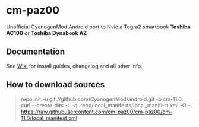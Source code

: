 # cm-paz00 #
Unofficial CyanogenMod Android port to Nvidia Tegra2 smartbook **Toshiba AC100** or **Toshiba Dynabook AZ**

## Documentation ##
See <a href='https://github.com/zombah/cm-paz00/wiki'>Wiki</a> for install guides, changelog and all other info.

## How to download sources

> repo init -u git://github.com/CyanogenMod/android.git -b cm-11.0  
> curl --create-dirs -L -o .repo/local_manifests/local_manifest.xml -O -L https://raw.githubusercontent.com/cm-paz00/cm-paz00/cm-11.0/local_manifest.xml  
 

